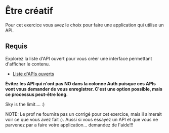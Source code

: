 # Être créatif
  
Pour cet exercice vous avez le choix pour faire une application qui utilise un API.
  
## Requis
  
Explorez la liste d'API ouvert pour vous créer une interface permettant d'afficher le contenu.

* [Liste d'APIs ouverts](https://github.com/public-apis/public-apis)
 
**Évitez les API qui n'ont pas NO dans la colonne Auth puisque ces APIs vont vous demander de vous enregistrer. C'est une option possible, mais ce processus peut-être long.**
  
Sky is the limit.... :)
  
NOTE: Le prof ne fournira pas un corrigé pour cet exercice, mais il aimerait voir ce que vous avez fait :). Aussi si vous essayez un API et que vous ne parvenez par a faire votre application... demandez de l'aide!!!
